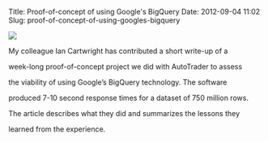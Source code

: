 Title: Proof-of-concept of using Google's BigQuery
Date: 2012-09-04 11:02
Slug: proof-of-concept-of-using-googles-bigquery

<div class="img floating">

[![](http://martinfowler.com/articles/ian-cartwright.jpg)](http://martinfowler.com/articles/bigQueryPOC.html)

</div>

My colleague Ian Cartwright has contributed a short write-up of a

week-long proof-of-concept project we did with AutoTrader to assess

the viability of using Google’s BigQuery technology. The software

produced 7-10 second response times for a dataset of 750 million rows.

The article describes what they did and summarizes the lessons they

learned from the experience.

</p>

